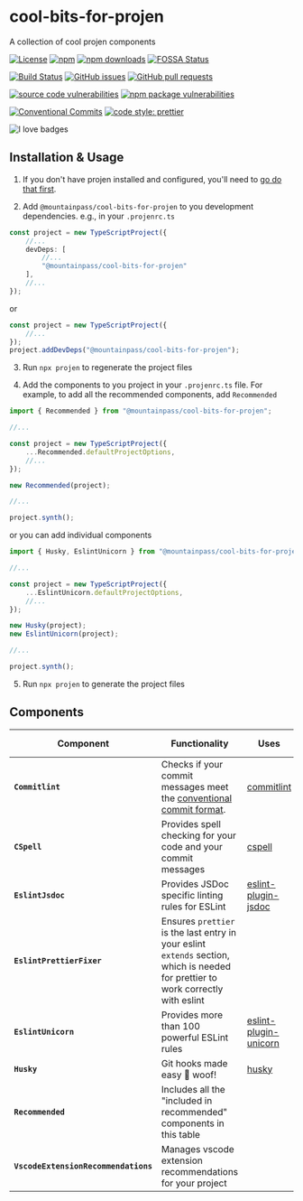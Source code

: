 # cool-bits-for-projen

A collection of cool projen components

[![License](https://img.shields.io/github/license/mountain-pass/cool-bits-for-projen?logo=apache)](https://github.com/mountain-pass/cool-bits-for-projen/blob/master/LICENSE) [![npm](https://img.shields.io/npm/v/@mountainpass/cool-bits-for-projen?logo=npm)](https://www.npmjs.com/package/@mountainpass/cool-bits-for-projen) [![npm downloads](https://img.shields.io/npm/dm/@mountainpass/cool-bits-for-projen?logo=npm)](https://www.npmjs.com/package/@mountainpass/cool-bits-for-projen)
[![FOSSA Status](https://app.fossa.com/api/projects/git%2Bgithub.com%2Fmountain-pass%2Fcool-bits-for-projen.svg?type=shield)](https://app.fossa.com/projects/git%2Bgithub.com%2Fmountain-pass%2Fcool-bits-for-projen?ref=badge_shield)

[![Build Status](https://img.shields.io/github/workflow/status/mountain-pass/cool-bits-for-projen/release?logo=github)](https://github.com/mountain-pass/cool-bits-for-projen/actions/workflows/release.yml) [![GitHub issues](https://img.shields.io/github/issues/mountain-pass/cool-bits-for-projen?logo=github)](https://github.com/mountain-pass/cool-bits-for-projen/issues) [![GitHub pull requests](https://img.shields.io/github/issues-pr/mountain-pass/cool-bits-for-projen?logo=github)](https://github.com/mountain-pass/cool-bits-for-projen/pulls)

<!-- [![Quality](https://img.shields.io/codacy/grade/940768d54f7545f7b42f89b26c23c751?logo=codacy)](https://www.codacy.com/gh/mountain-pass/cool-bits-for-projen/dashboard?utm_source=github.com&amp;utm_medium=referral&amp;utm_content=mountain-pass/cool-bits-for-projen&amp;utm_campaign=Badge_Grade) [![Coverage](https://img.shields.io/codacy/coverage/940768d54f7545f7b42f89b26c23c751?logo=codacy)](https://www.codacy.com/gh/mountain-pass/cool-bits-for-projen/dashboard?utm_source=github.com&utm_medium=referral&utm_content=mountain-pass/cool-bits-for-projen&utm_campaign=Badge_Coverage) -->

[![source code vulnerabilities](https://img.shields.io/snyk/vulnerabilities/github/mountain-pass/cool-bits-for-projen?label=source%20code%20vulnerabilities&logo=snyk)](https://snyk.io/test/github/mountain-pass/cool-bits-for-projen) [![npm package vulnerabilities](https://img.shields.io/snyk/vulnerabilities/npm/@mountainpass/cool-bits-for-projen@latest?label=npm%20package%20vulnerabilties&logo=snyk)](https://snyk.io/test/npm/@mountainpass/cool-bits-for-projen/latest)


[![Conventional Commits](https://img.shields.io/badge/Conventional%20Commits-1.0.0-yellow.svg)](https://conventionalcommits.org) [![code style: prettier](https://img.shields.io/badge/code_style-prettier-ff69b4.svg)](https://github.com/prettier/prettier)

![I love badges](https://img.shields.io/badge/%E2%99%A5%20i%20love-%20badges-green?logo=heart)

<!-- [![JavaScript Style Guide](https://cdn.rawgit.com/standard/standard/master/badge.svg)](https://github.com/standard/standard) -->

## Installation & Usage

1. If you don't have projen installed and configured, you'll need to [go do that first](https://github.com/projen/projen#getting-started).

2. Add `@mountainpass/cool-bits-for-projen` to you development dependencies. e.g., in your `.projenrc.ts`

```ts
const project = new TypeScriptProject({
    //...
    devDeps: [
        //...
        "@mountainpass/cool-bits-for-projen"
    ],
    //...
});
```

or

```ts
const project = new TypeScriptProject({
    //...
});
project.addDevDeps("@mountainpass/cool-bits-for-projen");
```

3. Run `npx projen` to regenerate the project files
 
4. Add the components to you project in your `.projenrc.ts` file. For
   example, to add all the recommended components, add `Recommended`

```ts
import { Recommended } from "@mountainpass/cool-bits-for-projen";

//...

const project = new TypeScriptProject({
    ...Recommended.defaultProjectOptions,
    //...
});

new Recommended(project);

//...

project.synth();
```

or you can add individual components

```ts
import { Husky, EslintUnicorn } from "@mountainpass/cool-bits-for-projen";

//...

const project = new TypeScriptProject({
    ...EslintUnicorn.defaultProjectOptions,
    //...
});

new Husky(project);
new EslintUnicorn(project);

//...

project.synth();
```

5. Run `npx projen` to generate the project files 


## Components

| Component | Functionality | Uses | Base Project Type Required | Included in Recommended |
| ----------- | ----------- | ----------- | ----------- | ----------- |
| **`Commitlint`** | Checks if your commit messages meet the [conventional commit format](https://conventionalcommits.org/). | [commitlint](https://github.com/conventional-changelog/commitlint) | NodeProject |  ✅ |
| **`CSpell`** | Provides spell checking for your code and your commit messages | [cspell](https://github.com/streetsidesoftware/cspell) | NodeProject | ✅ |
| **`EslintJsdoc`** | Provides JSDoc specific linting rules for ESLint | [eslint-plugin-jsdoc](https://github.com/gajus/eslint-plugin-jsdoc) | TypeScriptProject |  ✅ |
| **`EslintPrettierFixer`** | Ensures `prettier` is the last entry in your eslint `extends` section, which is needed for prettier to work correctly with eslint | | TypeScriptProject | ✅ |
| **`EslintUnicorn`** | Provides more than 100 powerful ESLint rules | [eslint-plugin-unicorn](https://github.com/sindresorhus/eslint-plugin-unicorn) | TypeScriptProject | ✅ |
| **`Husky`** | Git hooks made easy 🐶 woof! | [husky](https://github.com/typicode/husky) | NodeProject | ✅ |
| **`Recommended`** | Includes all the "included in recommended" components in this table | | TypeScriptProject |  |
| **`VscodeExtensionRecommendations`** | Manages vscode extension recommendations for your project | | Project | ✅ |

